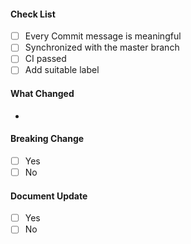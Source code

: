 #### Check List
- [ ] Every Commit message is meaningful
- [ ] Synchronized with the master branch
- [ ] CI passed
- [ ] Add suitable label

#### What Changed
-

#### Breaking Change
- [ ] Yes
- [ ] No

#### Document Update
- [ ] Yes
- [ ] No
